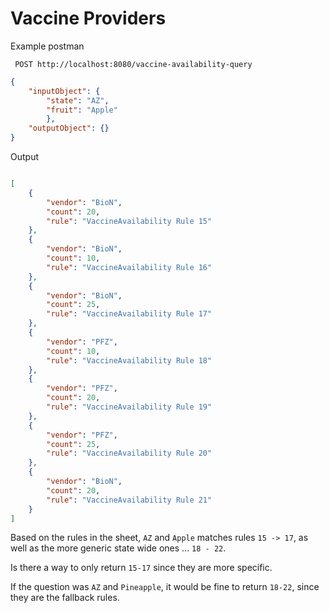 # Vaccine Providers

Example postman

``` POST http://localhost:8080/vaccine-availability-query```

```json
{
    "inputObject": {
        "state": "AZ",
        "fruit": "Apple"
        },
    "outputObject": {}
}
```

Output
```json

[
    {
        "vendor": "BioN",
        "count": 20,
        "rule": "VaccineAvailability Rule 15"
    },
    {
        "vendor": "BioN",
        "count": 10,
        "rule": "VaccineAvailability Rule 16"
    },
    {
        "vendor": "BioN",
        "count": 25,
        "rule": "VaccineAvailability Rule 17"
    },
    {
        "vendor": "PFZ",
        "count": 10,
        "rule": "VaccineAvailability Rule 18"
    },
    {
        "vendor": "PFZ",
        "count": 20,
        "rule": "VaccineAvailability Rule 19"
    },
    {
        "vendor": "PFZ",
        "count": 25,
        "rule": "VaccineAvailability Rule 20"
    },
    {
        "vendor": "BioN",
        "count": 20,
        "rule": "VaccineAvailability Rule 21"
    }
]
```

Based on the rules in the sheet, `AZ` and `Apple` matches rules `15 -> 17`, as well as the more generic state wide ones ... `18 - 22`.

Is there a way to only return `15-17` since they are more specific.

If the question was `AZ` and `Pineapple`, it would be fine to return `18-22`, since they are the fallback rules.
